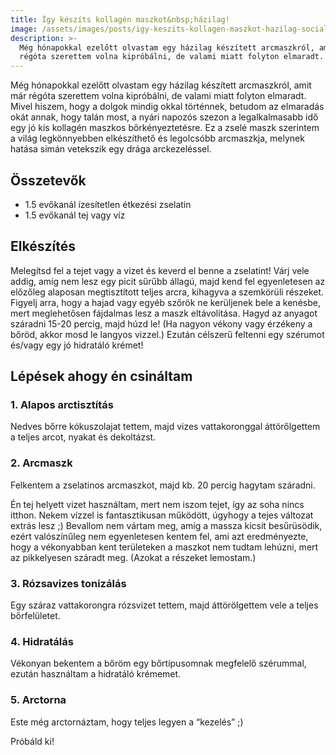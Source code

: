 ```yaml
---
title: Így készíts kollagén maszkot&nbsp;házilag!
image: /assets/images/posts/igy-keszits-kollagen-maszkot-hazilag-social.jpg
description: >-
  Még hónapokkal ezelőtt olvastam egy házilag készített arcmaszkról, amit már
  régóta szerettem volna kipróbálni, de valami miatt folyton elmaradt.
---
```


Még hónapokkal ezelőtt olvastam egy házilag készített arcmaszkról, amit már
régóta szerettem volna kipróbálni, de valami miatt folyton elmaradt. Mivel
hiszem, hogy a dolgok mindig okkal történnek, betudom az elmaradás okát annak,
hogy talán most, a nyári napozós szezon a legalkalmasabb idő egy jó kis kollagén
maszkos bőrkényeztetésre. Ez a zselé maszk szerintem a világ legkönnyebben
elkészíthető és legolcsóbb arcmaszkja, melynek hatása simán vetekszik egy drága
arckezeléssel.

## Összetevők

*   1.5 evőkanál ízesítetlen étkezési zselatin
*   1.5 evőkanál tej vagy víz

## Elkészítés

Melegítsd fel a tejet vagy a vizet és keverd el benne a zselatint! Várj vele
addig, amíg nem lesz egy picit sűrűbb állagú, majd kend fel egyenletesen az
előzőleg alaposan megtisztított teljes arcra, kihagyva a szemkörüli részeket.
Figyelj arra, hogy a hajad vagy egyéb szőrök ne kerüljenek bele a kenésbe, mert
meglehetősen fájdalmas lesz a maszk eltávolítása. Hagyd az anyagot száradni
15-20 percig, majd húzd le! (Ha nagyon vékony vagy érzékeny a bőröd, akkor mosd
le langyos vizzel.) Ezután célszerű feltenni egy szérumot és/vagy egy jó
hidratáló krémet!

## Lépések ahogy én csináltam

### 1. Alapos arctisztítás

Nedves bőrre kókuszolajat tettem, majd vizes vattakoronggal áttörőlgettem a
teljes arcot, nyakat és dekoltázst.

### 2. Arcmaszk

Felkentem a zselatinos arcmaszkot, majd kb. 20 percig hagytam száradni.

Én tej helyett vizet használtam, mert nem iszom tejet, így az soha nincs itthon.
Nekem vízzel is fantasztikusan működött, úgyhogy a tejes változat extrás lesz ;)
Bevallom nem vártam meg, amíg a massza kicsit besűrüsödik, ezért valószínűleg
nem egyenletesen kentem fel, ami azt eredményezte, hogy a vékonyabban kent
területeken a maszkot nem tudtam lehúzni, mert az pikkelyesen száradt meg.
(Azokat a részeket lemostam.)

### 3. Rózsavizes tonizálás

Egy száraz vattakorongra rózsvizet tettem, majd áttörölgettem vele a teljes
bőrfelületet.

### 4. Hidratálás

Vékonyan bekentem a bőröm egy bőrtípusomnak megfelelő szérummal, ezután
használtam a hidratáló krémemet.

### 5. Arctorna

Este még arctornáztam, hogy teljes legyen a “kezelés” ;)


Próbáld ki!


